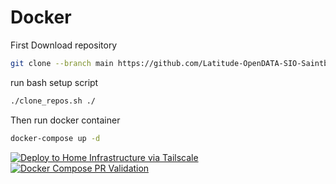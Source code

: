 # Docker

First Download repository

```bash
git clone --branch main https://github.com/Latitude-OpenDATA-SIO-Saintbe/Docker.git /installation/directory
```

run bash setup script

```bash
./clone_repos.sh ./
```

Then run docker container

```bash
docker-compose up -d
```
[![Deploy to Home Infrastructure via Tailscale](https://github.com/Latitude-OpenDATA-SIO-Saintbe/Docker/actions/workflows/Deploy.yml/badge.svg?branch=main)](https://github.com/Latitude-OpenDATA-SIO-Saintbe/Docker/actions/workflows/Deploy.yml)
[![Docker Compose PR Validation](https://github.com/Latitude-OpenDATA-SIO-Saintbe/Docker/actions/workflows/Docker.yml/badge.svg)](https://github.com/Latitude-OpenDATA-SIO-Saintbe/Docker/actions/workflows/Docker.yml)
